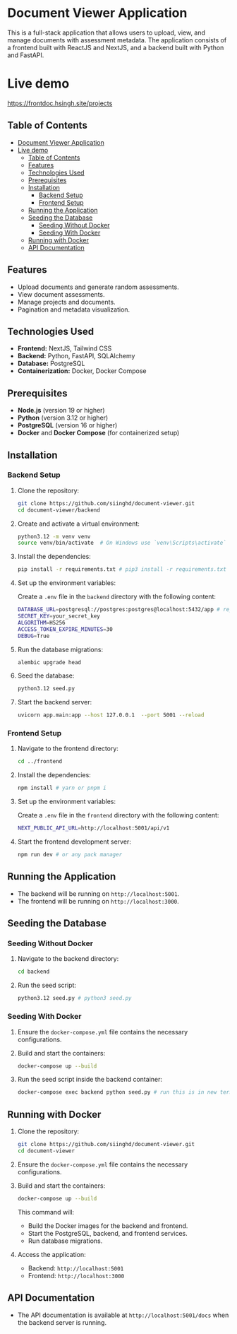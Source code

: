 # Document Viewer Application

This is a full-stack application that allows users to upload, view, and manage documents with assessment metadata. The application consists of a frontend built with ReactJS and NextJS, and a backend built with Python and FastAPI.
# Live demo
https://frontdoc.hsingh.site/projects

## Table of Contents

- [Document Viewer Application](#document-viewer-application)
- [Live demo](#live-demo)
  - [Table of Contents](#table-of-contents)
  - [Features](#features)
  - [Technologies Used](#technologies-used)
  - [Prerequisites](#prerequisites)
  - [Installation](#installation)
    - [Backend Setup](#backend-setup)
    - [Frontend Setup](#frontend-setup)
  - [Running the Application](#running-the-application)
  - [Seeding the Database](#seeding-the-database)
    - [Seeding Without Docker](#seeding-without-docker)
    - [Seeding With Docker](#seeding-with-docker)
  - [Running with Docker](#running-with-docker)
  - [API Documentation](#api-documentation)

## Features

- Upload documents and generate random assessments.
- View document assessments.
- Manage projects and documents.
- Pagination and metadata visualization.

## Technologies Used

- **Frontend:** NextJS, Tailwind CSS
- **Backend:** Python, FastAPI, SQLAlchemy
- **Database:** PostgreSQL
- **Containerization:** Docker, Docker Compose

## Prerequisites

- **Node.js** (version 19 or higher)
- **Python** (version 3.12 or higher)
- **PostgreSQL** (version 16 or higher)
- **Docker** and **Docker Compose** (for containerized setup)

## Installation

### Backend Setup

1. Clone the repository:

   ```sh
   git clone https://github.com/siinghd/document-viewer.git
   cd document-viewer/backend
   ```

2. Create and activate a virtual environment:

   ```sh
   python3.12 -m venv venv
   source venv/bin/activate  # On Windows use `venv\Scripts\activate`
   ```

3. Install the dependencies:

   ```sh
   pip install -r requirements.txt # pip3 install -r requirements.txt
   ```

4. Set up the environment variables:

   Create a `.env` file in the `backend` directory with the following content:

   ```sh
   DATABASE_URL=postgresql://postgres:postgres@localhost:5432/app # replace this
   SECRET_KEY=your_secret_key
   ALGORITHM=HS256
   ACCESS_TOKEN_EXPIRE_MINUTES=30
   DEBUG=True
   ```

5. Run the database migrations:

   ```sh
   alembic upgrade head
   ```

6. Seed the database:

   ```sh
   python3.12 seed.py
   ```

7. Start the backend server:

   ```sh
   uvicorn app.main:app --host 127.0.0.1  --port 5001 --reload
   ```

### Frontend Setup

1. Navigate to the frontend directory:

   ```sh
   cd ../frontend
   ```

2. Install the dependencies:

   ```sh
   npm install # yarn or pnpm i
   ```

3. Set up the environment variables:

   Create a `.env` file in the `frontend` directory with the following content:

   ```sh
   NEXT_PUBLIC_API_URL=http://localhost:5001/api/v1
   ```

4. Start the frontend development server:

   ```sh
   npm run dev # or any pack manager
   ```

## Running the Application

- The backend will be running on `http://localhost:5001`.
- The frontend will be running on `http://localhost:3000`.

## Seeding the Database

### Seeding Without Docker

1. Navigate to the backend directory:

   ```sh
   cd backend
   ```

2. Run the seed script:

   ```sh
   python3.12 seed.py # python3 seed.py
   ```

### Seeding With Docker

1. Ensure the `docker-compose.yml` file contains the necessary configurations.

2. Build and start the containers:

   ```sh
   docker-compose up --build
   ```

3. Run the seed script inside the backend container:

   ```sh
   docker-compose exec backend python seed.py # run this is in new terminal window
   ```

## Running with Docker

1. Clone the repository:

   ```sh
   git clone https://github.com/siinghd/document-viewer.git
   cd document-viewer
   ```

2. Ensure the `docker-compose.yml` file contains the necessary configurations.

3. Build and start the containers:

   ```sh
   docker-compose up --build
   ```

   This command will:

   - Build the Docker images for the backend and frontend.
   - Start the PostgreSQL, backend, and frontend services.
   - Run database migrations.

4. Access the application:

   - Backend: `http://localhost:5001`
   - Frontend: `http://localhost:3000`

## API Documentation

- The API documentation is available at `http://localhost:5001/docs` when the backend server is running.
